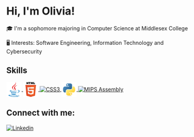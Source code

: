 
<!--
**OliviaKamau/OliviaKamau** is a ✨ _special_ ✨ repository because its `README.md` (this file) appears on your GitHub profile.

Here are some ideas to get you started:

- 🔭 I’m currently working on ...
- 🌱 I’m currently learning ...
- 👯 I’m looking to collaborate on ...
- 🤔 I’m looking for help with ...
- 💬 Ask me about ...
- 📫 How to reach me: ...
- 😄 Pronouns: ...
- ⚡ Fun fact: ...
-->

# Hi, I'm Olivia!

🎓 I'm a sophomore majoring in Computer Science at Middlesex College

🖥️ Interests: Software Engineering, Information Technology and Cybersecurity

## Skills
<a href="https://www.java.com/" target="blank">
<img align="center" src="https://raw.githubusercontent.com/devicons/devicon/master/icons/java/java-original.svg" alt="Java" height="40" width="40" />
</a>
<a href="https://www.w3.org/html/" target="blank">
<img align="center" src="https://raw.githubusercontent.com/devicons/devicon/master/icons/html5/html5-original-wordmark.svg" alt="Html5" height="40" width="40" />
</a>
<a href= "https://www.w3schools.com/css/" target="blank">
  <img align="center" src="https://upload.wikimedia.org/wikipedia/commons/thumb/d/d5/CSS3_logo_and_wordmark.svg/1200px-CSS3_logo_and_wordmark.svg.png" alt="CSS3" height="40" width="40"/>
</a>
<a href="https://www.python.org/" target="blank">
<img align="center" src="https://raw.githubusercontent.com/devicons/devicon/master/icons/python/python-original.svg" alt="Python" height="40" width="40" />
</a>
<a href="https://en.wikipedia.org/wiki/MIPS_architecture" target="blank">
<img align="center" src="https://seeklogo.com/images/M/mips-logo-A2C5DD00CD-seeklogo.com.png" alt="MIPS Assembly" height="40" width="40" />
</a>

## Connect with me:
<a href="https://www.linkedin.com/in/olivia-kamau/" target="blank">
<img align="center" src="https://img.shields.io/badge/Olivia_Kamau-%230A66C2?logo=linkedin" alt="Linkedin" />
</a>

